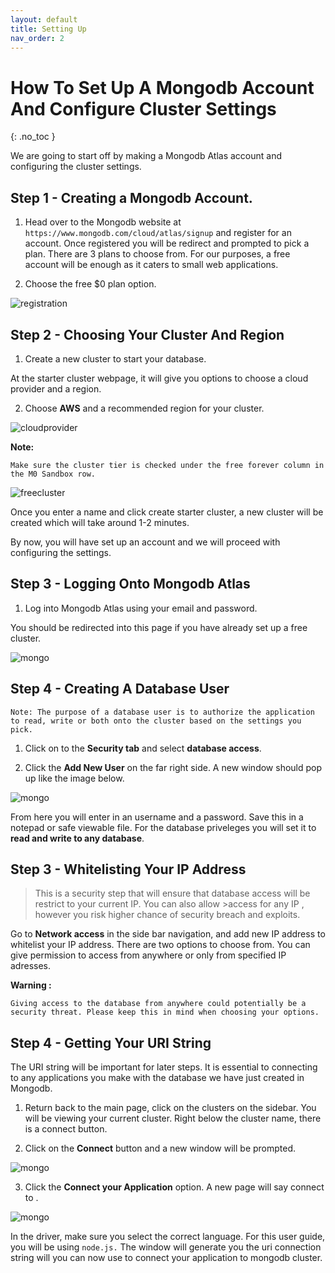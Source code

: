 ```yaml
---
layout: default
title: Setting Up
nav_order: 2
---
```


# How To Set Up A Mongodb Account And Configure Cluster Settings
{: .no_toc }

We are going to start off by making a Mongodb Atlas account and configuring the cluster settings. 

## Step 1 - Creating a Mongodb Account.

1. Head over to the Mongodb website at `https://www.mongodb.com/cloud/atlas/signup` and register for an account. 
Once registered you will be redirect and prompted to pick a plan. There are 3 plans to choose from. For our purposes, a free account will be enough as it caters to small web applications. 

2. Choose the free $0 plan option.

![registration](https://github.com/eswong610/user-guide-docs/blob/gh-pages/assets/images/register.png?raw=true "LOGIN")

## Step 2 - Choosing Your Cluster And Region
1. Create a new cluster to start your database. 

At the starter cluster webpage, it will give you options to choose a cloud provider and a region. 

2. Choose **AWS** and a recommended region for your cluster. 

![cloudprovider](https://github.com/eswong610/user-guide-docs/blob/gh-pages/assets/images/cloudprovider.png?raw=true "cloud provider")

**Note:**
```
Make sure the cluster tier is checked under the free forever column in the M0 Sandbox row. 
```

![freecluster](https://github.com/eswong610/user-guide-docs/blob/gh-pages/assets/images/cluster.png?raw=true "Free cluster")

Once you enter a name and click create starter cluster, a new cluster will be created which will take around 1-2 minutes. 

By now, you will have set up an account and we will proceed with configuring the settings. 


## Step 3 - Logging Onto Mongodb Atlas

1. Log into Mongodb Atlas using your email and password.

You should be redirected into this page if you have already set up a free cluster.


![mongo](https://github.com/eswong610/user-guide-docs/blob/gh-pages/assets/images/mongodbaltasfront.png?raw=true)

## Step 4 - Creating A Database User

```
Note: The purpose of a database user is to authorize the application to read, write or both onto the cluster based on the settings you pick.
```

1. Click on to the **Security tab** and select **database access**. 

2. Click the **Add New User** on the far right side. A new window should pop up like the image below.

![mongo](https://github.com/eswong610/user-guide-docs/blob/gh-pages/assets/images/newuser.png?raw=true)


From here you will enter in an username and a password. Save this in a notepad or safe viewable file. For the database priveleges you will set it to **read and write to any database**.

## Step 3 - Whitelisting Your IP Address

>This is a security step that will ensure that database access will be restrict to your current IP. You can also allow >access for any IP , however you risk higher chance of security breach and exploits.

Go to  **Network access** in the side bar navigation, and add new IP address to whitelist your IP address.
There are two options to choose from. You can give permission to access from anywhere or only from specified IP adresses. 

**Warning :** 
```
Giving access to the database from anywhere could potentially be a security threat. Please keep this in mind when choosing your options.
```

## Step 4 - Getting Your URI String

The URI string will be important for later steps. It is essential to connecting to any applications you make with the database we have just created in Mongodb.

1. Return back to the main page, click on the clusters on the sidebar. You will be viewing your current cluster.
Right below the cluster name, there is a connect button. 

2. Click on the **Connect** button and a new window will be prompted.


![mongo](https://github.com/eswong610/user-guide-docs/blob/gh-pages/assets/images/connect.png?raw=true)


3. Click the **Connect your Application** option.
A new page will say connect to <your cluster name>.
  

![mongo](https://github.com/eswong610/user-guide-docs/blob/gh-pages/assets/images/uristring.png?raw=true)

In the driver, make sure you select the correct language. For this user guide, you will be using `node.js.`
The window will generate you the uri connection string will you can now use to connect your application to mongodb cluster.
